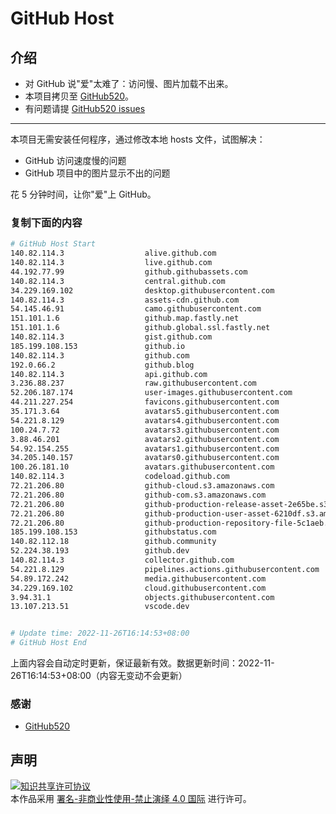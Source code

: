# GitHub Host
## 介绍
- 对 GitHub 说"爱"太难了：访问慢、图片加载不出来。
- 本项目拷贝至 [GitHub520](https://github.com/521xueweihan/GitHub520)。
- 有问题请提 [GitHub520 issues](https://github.com/521xueweihan/GitHub520/issues/new)

---

本项目无需安装任何程序，通过修改本地 hosts 文件，试图解决：
- GitHub 访问速度慢的问题
- GitHub 项目中的图片显示不出的问题

花 5 分钟时间，让你"爱"上 GitHub。

### 复制下面的内容
```bash
# GitHub Host Start
140.82.114.3                  alive.github.com
140.82.114.3                  live.github.com
44.192.77.99                  github.githubassets.com
140.82.114.3                  central.github.com
34.229.169.102                desktop.githubusercontent.com
140.82.114.3                  assets-cdn.github.com
54.145.46.91                  camo.githubusercontent.com
151.101.1.6                   github.map.fastly.net
151.101.1.6                   github.global.ssl.fastly.net
140.82.114.3                  gist.github.com
185.199.108.153               github.io
140.82.114.3                  github.com
192.0.66.2                    github.blog
140.82.114.3                  api.github.com
3.236.88.237                  raw.githubusercontent.com
52.206.187.174                user-images.githubusercontent.com
44.211.227.254                favicons.githubusercontent.com
35.171.3.64                   avatars5.githubusercontent.com
54.221.8.129                  avatars4.githubusercontent.com
100.24.7.72                   avatars3.githubusercontent.com
3.88.46.201                   avatars2.githubusercontent.com
54.92.154.255                 avatars1.githubusercontent.com
34.205.140.157                avatars0.githubusercontent.com
100.26.181.10                 avatars.githubusercontent.com
140.82.114.3                  codeload.github.com
72.21.206.80                  github-cloud.s3.amazonaws.com
72.21.206.80                  github-com.s3.amazonaws.com
72.21.206.80                  github-production-release-asset-2e65be.s3.amazonaws.com
72.21.206.80                  github-production-user-asset-6210df.s3.amazonaws.com
72.21.206.80                  github-production-repository-file-5c1aeb.s3.amazonaws.com
185.199.108.153               githubstatus.com
140.82.112.18                 github.community
52.224.38.193                 github.dev
140.82.114.3                  collector.github.com
54.221.8.129                  pipelines.actions.githubusercontent.com
54.89.172.242                 media.githubusercontent.com
34.229.169.102                cloud.githubusercontent.com
3.94.31.1                     objects.githubusercontent.com
13.107.213.51                 vscode.dev


# Update time: 2022-11-26T16:14:53+08:00
# GitHub Host End

```
上面内容会自动定时更新，保证最新有效。数据更新时间：2022-11-26T16:14:53+08:00（内容无变动不会更新）

### 感谢

- [GitHub520](https://github.com/521xueweihan/GitHub520)

## 声明
<a rel="license" href="https://creativecommons.org/licenses/by-nc-nd/4.0/deed.zh"><img alt="知识共享许可协议" style="border-width: 0" src="https://licensebuttons.net/l/by-nc-nd/4.0/88x31.png"></a><br>本作品采用 <a rel="license" href="https://creativecommons.org/licenses/by-nc-nd/4.0/deed.zh">署名-非商业性使用-禁止演绎 4.0 国际</a> 进行许可。